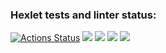 ### Hexlet tests and linter status:
[![Actions Status](https://github.com/Ilnik/python-project-49/actions/workflows/hexlet-check.yml/badge.svg)](https://github.com/Ilnik/python-project-49/actions)
<a href="https://codeclimate.com/github/Ilnik/python-project-49/maintainability"><img src="https://api.codeclimate.com/v1/badges/1c77845b2c6a691b5685/maintainability" /></a>
<a href="https://asciinema.org/a/645040" target="_blank"><img src="https://asciinema.org/a/645040.svg" /></a>
<a href="https://asciinema.org/a/645172" target="_blank"><img src="https://asciinema.org/a/645172.svg" /></a>
<a href="https://asciinema.org/a/645185" target="_blank"><img src="https://asciinema.org/a/645185.svg" /></a>